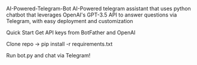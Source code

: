 AI-Powered-Telegram-Bot
AI-Powered telegram assistant that uses python chatbot that leverages OpenAI's GPT-3.5 API to answer questions via Telegram, with easy deployment and customization

Quick Start
Get API keys from BotFather and OpenAI

Clone repo → pip install -r requirements.txt

Run bot.py and chat via Telegram!
